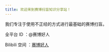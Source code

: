 ```yaml
---
title: 欢迎来到赛博扫盲知识分享站！
---
```


我们专注于使用不正经的方式进行最基础的赛博扫盲。

全平台 ID ：@赛博好人

Bilibili 空间 ：[赛博好人](https://space.bilibili.com/27314150)

